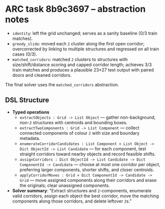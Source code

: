 # ARC task 8b9c3697 – abstraction notes

- `identity`: left the grid unchanged; serves as a sanity baseline (0/3 train matches).
- `greedy_slide`: moved each `2` cluster along the first open corridor; overcorrected by linking to multiple structures and regressed on all train cases (0/3).
- `matched_corridors`: matched `2` clusters to structures with size/shift/distance scoring and capped corridor length; achieves 3/3 train matches and produces a plausible 23×27 test output with paired doors and cleaned corridors.

The final solver uses the `matched_corridors` abstraction.

## DSL Structure
- **Typed operations**
  - `extractObjects : Grid -> List Object` — gather non-background, non-`2` structures with centroids and bounding boxes.
  - `extractTwoComponents : Grid -> List Component` — collect connected components of colour `2` with size and boundary metadata.
  - `enumerateCorridorCandidates : List Component × List Object -> Dict ObjectId -> List Candidate` — for each component, test straight corridors toward nearby objects and record feasible shifts.
  - `assignCorridors : Dict ObjectId -> List Candidate -> Dict ComponentId -> Candidate` — choose at most one corridor per object, preferring larger components, shorter shifts, and closer centroids.
  - `applyCorridorMoves : Grid × Dict ComponentId -> Candidate -> Grid` — move assigned components along their corridors and erase the originals; clear unassigned components.
- **Solver summary**: "Extract structures and `2`-components, enumerate valid corridors, assign each object the best corridor, move the matching components along those corridors, and delete leftover `2`s."
